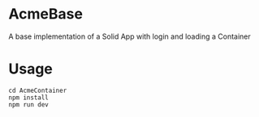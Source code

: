 # AcmeBase

A base implementation of a Solid App with login and loading a Container

# Usage

```
cd AcmeContainer
npm install
npm run dev
```